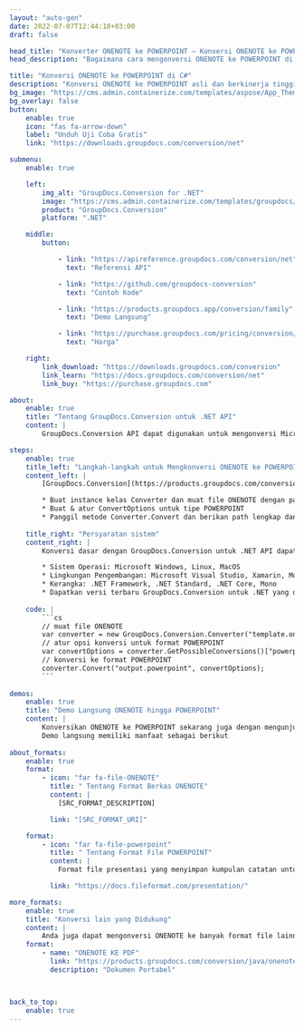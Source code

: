 ```yaml
---
layout: "auto-gen"
date: 2022-07-07T12:44:18+03:00
draft: false

head_title: "Konverter ONENOTE ke POWERPOINT – Konversi ONENOTE ke POWERPOINT di C# .NET"
head_description: "Bagaimana cara mengonversi ONENOTE ke POWERPOINT di C# .NET menggunakan beberapa baris kode? Gunakan API konversi dokumen GroupDocs untuk mengonversi 160+ format file."

title: "Konversi ONENOTE ke POWERPOINT di C#"
description: "Konversi ONENOTE ke POWERPOINT asli dan berkinerja tinggi menggunakan GroupDocs.Conversion sisi server untuk .NET API, tanpa menggunakan perangkat lunak apa pun seperti Microsoft atau Open Office."
bg_image: "https://cms.admin.containerize.com/templates/aspose/App_Themes/V3/images/bg/header1.png"
bg_overlay: false
button:
    enable: true
    icon: "fas fa-arrow-down"
    label: "Unduh Uji Coba Gratis"
    link: "https://downloads.groupdocs.com/conversion/net"

submenu:
    enable: true

    left:
        img_alt: "GroupDocs.Conversion for .NET"
        image: "https://cms.admin.containerize.com/templates/groupdocs/images/product-logos/90x90-noborder/groupdocs-conversion-net.png"
        product: "GroupDocs.Conversion"
        platform: ".NET"

    middle:
        button:

            - link: "https://apireference.groupdocs.com/conversion/net"
              text: "Referensi API"

            - link: "https://github.com/groupdocs-conversion"
              text: "Contoh Kode"

            - link: "https://products.groupdocs.app/conversion/family"
              text: "Demo Langsung"

            - link: "https://purchase.groupdocs.com/pricing/conversion/net"
              text: "Harga"

    right:
        link_download: "https://downloads.groupdocs.com/conversion"
        link_learn: "https://docs.groupdocs.com/conversion/net"
        link_buy: "https://purchase.groupdocs.com"

about:
    enable: true
    title: "Tentang GroupDocs.Conversion untuk .NET API"
    content: |
        GroupDocs.Conversion API dapat digunakan untuk mengonversi Microsoft Word, Excel, POWERPOINT, PDF, Visio dan berbagai format lainnya. GroupDocs.Conversion adalah API mandiri yang cocok untuk sisi server dan sistem backend yang membutuhkan kinerja tinggi. Itu tidak tergantung pada perangkat lunak apa pun seperti Microsoft atau Open Office.

steps:
    enable: true
    title_left: "Langkah-langkah untuk Mengkonversi ONENOTE ke POWERPOINT di C#"
    content_left: |
        [GroupDocs.Conversion](https://products.groupdocs.com/conversion/net) memudahkan pengembang untuk mengonversi file ONENOTE ke POWERPOINT menggunakan beberapa baris kode.

        * Buat instance kelas Converter dan muat file ONENOTE dengan path lengkap
        * Buat & atur ConvertOptions untuk tipe POWERPOINT
        * Panggil metode Converter.Convert dan berikan path lengkap dan format (POWERPOINT) sebagai parameter
        
    title_right: "Persyaratan sistem"
    content_right: |
        Konversi dasar dengan GroupDocs.Conversion untuk .NET API dapat dilakukan dengan menerapkan beberapa langkah mudah. API kami didukung di semua platform dan sistem operasi utama. Sebelum menjalankan kode di bawah ini, pastikan Anda telah menginstal prasyarat berikut di sistem Anda.

        * Sistem Operasi: Microsoft Windows, Linux, MacOS
        * Lingkungan Pengembangan: Microsoft Visual Studio, Xamarin, MonoDevelop
        * Kerangka: .NET Framework, .NET Standard, .NET Core, Mono
        * Dapatkan versi terbaru GroupDocs.Conversion untuk .NET yang diunduh dari [Nuget](https://www.nuget.org/packages/groupdocs.conversion)
        
    code: |
        ```cs
        // muat file ONENOTE
        var converter = new GroupDocs.Conversion.Converter("template.onenote");
        // atur opsi konversi untuk format POWERPOINT
        var convertOptions = converter.GetPossibleConversions()["powerpoint"].ConvertOptions;
        // konversi ke format POWERPOINT
        converter.Convert("output.powerpoint", convertOptions);
        ```
        
demos:
    enable: true
    title: "Demo Langsung ONENOTE hingga POWERPOINT"
    content: |
        Konversikan ONENOTE ke POWERPOINT sekarang juga dengan mengunjungi situs web [GroupDocs.Conversion Live Demo](https://products.groupdocs.app/conversion/family).  
        Demo langsung memiliki manfaat sebagai berikut
        
about_formats:
    enable: true
    format:
        - icon: "far fa-file-ONENOTE"
          title: " Tentang Format Berkas ONENOTE"
          content: |
            [SRC_FORMAT_DESCRIPTION]

          link: "[SRC_FORMAT_URI]"

    format:
        - icon: "far fa-file-powerpoint"
          title: " Tentang Format File POWERPOINT"
          content: |
            Format file presentasi yang menyimpan kumpulan catatan untuk menampung data presentasi seperti slide, bentuk, teks, animasi, video, audio, dan objek yang disematkan.

          link: "https://docs.fileformat.com/presentation/"

more_formats:
    enable: true
    title: "Konversi lain yang Didukung"
    content: |
        Anda juga dapat mengonversi ONENOTE ke banyak format file lainnya. Silakan lihat daftar lengkapnya di bawah ini.
    format: 
        - name: "ONENOTE KE PDF"
          link: "https://products.groupdocs.com/conversion/java/onenote-to-pdf/"
          description: "Dokumen Portabel"



back_to_top:
    enable: true
---
```

